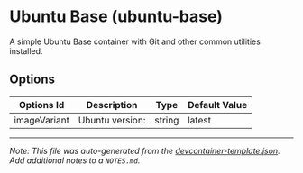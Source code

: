 
# Ubuntu Base (ubuntu-base)

A simple Ubuntu Base container with Git and other common utilities installed.

## Options

| Options Id | Description | Type | Default Value |
|-----|-----|-----|-----|
| imageVariant | Ubuntu version: | string | latest |



---

_Note: This file was auto-generated from the [devcontainer-template.json](https://github.com/opslabhqx/devcontainer/blob/main/src/ubuntu-base/devcontainer-template.json).  Add additional notes to a `NOTES.md`._
